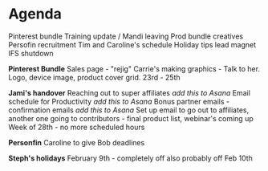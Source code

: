 <!-- TITLE: 16 01 2019 -->

# Agenda
Pinterest bundle
Training update / Mandi leaving
Prod bundle creatives
Persofin recruitment
Tim and Caroline's schedule
Holiday tips lead magnet
IFS shutdown

**Pinterest Bundle**
Sales page - "rejig"
Carrie's making graphics - Talk to her.  Logo, device image, product cover grid.
23rd - 25th

**Jami's handover**
Reaching out to super affiliates *add this to Asana*
Email schedule for Productivity *add this to Asana*
Bonus partner emails - confirmation emails *add this to Asana*
Set up email to go out to affiliates, another one going to contributors - final product list, webinar's coming up
Week of 28th - no more scheduled hours

**Personfin**
Caroline to give Bob deadlines

**Steph's holidays**
February 9th - completely off
also probably off Feb 10th



